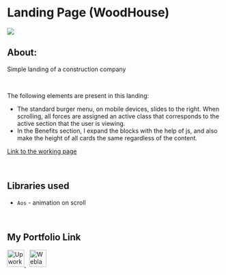 # Landing Page (WoodHouse)
![](https://github.com/Plupiks/Landing-Page-Company-2/blob/main/img/main-image.jpg)

## About:
Simple landing of a construction company

<br>

The following elements are present in this landing:
- The standard burger menu, on mobile devices, slides to the right. When scrolling, all forces are assigned an active class that corresponds to the active section that the user is viewing.
- In the Benefits section, I expand the blocks with the help of js, and also make the height of all cards the same regardless of the content.

[Link to the working page](https://plupiks.github.io/Landing-Page-1/)

<br>

## Libraries used
- `Aos` - animation on scroll

<br>

## My Portfolio Link
<div id="portfolio" align="left">
  <a href="https://www.upwork.com/freelancers/~0175a1803535823693">
    <img src="https://github.com/Plupiks/Landing-Page-Company-2/blob/main/img/upwork-1.svg" alt="Upwork" width="40" height="40"/>
  </a>
  &nbsp;
   <a href="https://www.weblancer.net/users/VasylykivV/">
    <img src="https://github.com/Plupiks/Landing-Page-Company-2/blob/main/img/weblancer.png" alt="Weblancer" width="40" height="40"/>
  </a>
</div>


